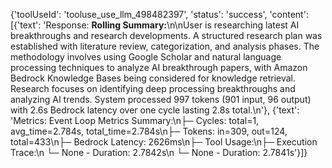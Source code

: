 {'toolUseId': 'tooluse_use_llm_498482397', 'status': 'success', 'content': [{'text': 'Response: **Rolling Summary:**\n\nUser is researching latest AI breakthroughs and research developments. A structured research plan was established with literature review, categorization, and analysis phases. The methodology involves using Google Scholar and natural language processing techniques to analyze AI breakthrough papers, with Amazon Bedrock Knowledge Bases being considered for knowledge retrieval. Research focuses on identifying deep processing breakthroughs and analyzing AI trends. System processed 997 tokens (901 input, 96 output) with 2.6s Bedrock latency over one cycle lasting 2.8s total.\n'}, {'text': 'Metrics: Event Loop Metrics Summary:\n├─ Cycles: total=1, avg_time=2.784s, total_time=2.784s\n├─ Tokens: in=309, out=124, total=433\n├─ Bedrock Latency: 2626ms\n├─ Tool Usage:\n├─ Execution Trace:\n   └─ None - Duration: 2.7842s\n      └─ None - Duration: 2.7841s'}]}
